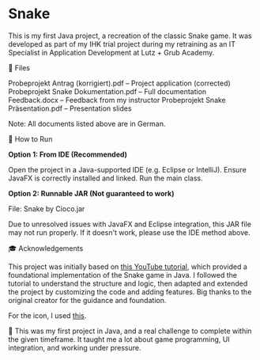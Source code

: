# Snake

This is my first Java project, a recreation of the classic Snake game. It was developed as part of my IHK trial project during my retraining as an IT Specialist in Application Development at Lutz + Grub Academy.

📁 Files 

  Probeprojekt Antrag (korrigiert).pdf – Project application (corrected)
  Probeprojekt Snake Dokumentation.pdf – Full documentation
  Feedback.docx – Feedback from my instructor
  Probeprojekt Snake Präsentation.pdf – Presentation slides

  Note: All documents listed above are in German.

🚀 How to Run

**Option 1: From IDE (Recommended)**

  Open the project in a Java-supported IDE (e.g. Eclipse or IntelliJ).
  Ensure JavaFX is correctly installed and linked.
  Run the main class.

**Option 2: Runnable JAR (Not guaranteed to work)**

  File: Snake by Cioco.jar
  
  Due to unresolved issues with JavaFX and Eclipse integration, this JAR file may not run properly. If it doesn't work, please use the IDE method above.

🎓 Acknowledgements

This project was initially based on [this YouTube tutorial](https://www.youtube.com/watch?v=VmChebZcb2U), which provided a foundational implementation of the Snake game in Java. I followed the tutorial to understand the structure and logic, then adapted and extended the project by customizing the code and adding features.
Big thanks to the original creator for the guidance and foundation.

For the icon, I used [this](https://www.freepik.com/icon/snake_427533).

💬 This was my first project in Java, and a real challenge to complete within the given timeframe. It taught me a lot about game programming, UI integration, and working under pressure.
